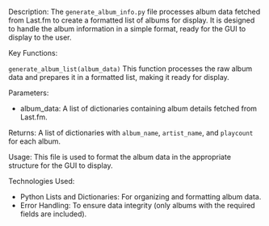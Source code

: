Description:
The `generate_album_info.py` file processes album data fetched from Last.fm to create a formatted list of albums for display. It is designed to handle the album information in a simple format, ready for the GUI to display to the user.

Key Functions:

`generate_album_list(album_data)`
This function processes the raw album data and prepares it in a formatted list, making it ready for display.

Parameters:
- album_data: A list of dictionaries containing album details fetched from Last.fm.

Returns:
A list of dictionaries with `album_name`, `artist_name`, and `playcount` for each album.

Usage:
This file is used to format the album data in the appropriate structure for the GUI to display.

Technologies Used:
- Python Lists and Dictionaries: For organizing and formatting album data.
- Error Handling: To ensure data integrity (only albums with the required fields are included).
